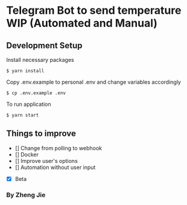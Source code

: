 # Telegram Bot to send temperature WIP (Automated and Manual)

## Development Setup
Install necessary packages
```
$ yarn install
```
Copy .env.example to personal .env and change variables accordingly
```
$ cp .env.example .env
```
To run application
```
$ yarn start
```

## Things to improve
- [] Change from polling to webhook
- [] Docker
- [] Improve user's options
- [] Automation without user input
- [X] Beta

### By Zheng Jie